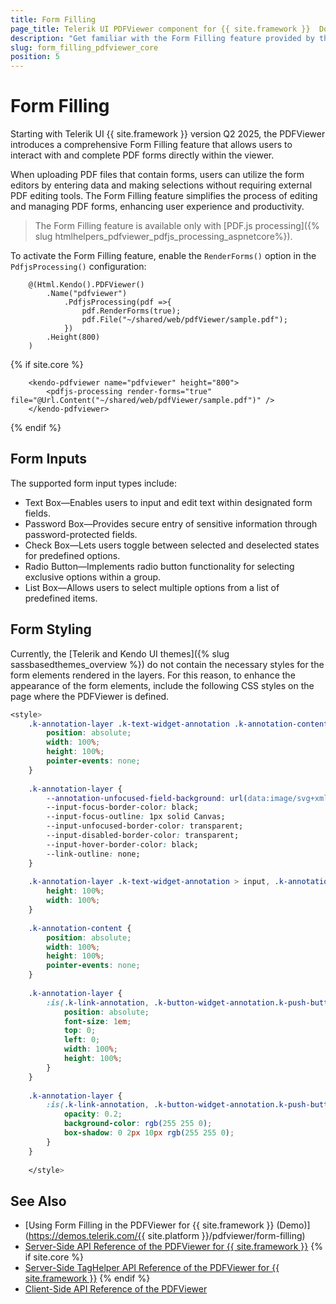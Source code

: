 ```yaml
---
title: Form Filling
page_title: Telerik UI PDFViewer component for {{ site.framework }}  Documentation - Form Filling
description: "Get familiar with the Form Filling feature provided by the Telerik UI PDFViewer component for {{ site.framework }}."
slug: form_filling_pdfviewer_core
position: 5
---
```


# Form Filling

Starting with Telerik UI {{ site.framework }} version Q2 2025, the PDFViewer introduces a comprehensive Form Filling feature that allows users to interact with and complete PDF forms directly within the viewer.

When uploading PDF files that contain forms, users can utilize the form editors by entering data and making selections without requiring external PDF editing tools. The Form Filling feature simplifies the process of editing and managing PDF forms, enhancing user experience and productivity.

> The Form Filling feature is available only with [PDF.js processing]({% slug htmlhelpers_pdfviewer_pdfjs_processing_aspnetcore%}).

To activate the Form Filling feature, enable the `RenderForms()` option in the `PdfjsProcessing()` configuration:

```HtmlHelper
    @(Html.Kendo().PDFViewer()
        .Name("pdfviewer")
            .PdfjsProcessing(pdf =>{
                pdf.RenderForms(true);
                pdf.File("~/shared/web/pdfViewer/sample.pdf");
            })
        .Height(800)
    )
```
{% if site.core %}
```TagHelper
    <kendo-pdfviewer name="pdfviewer" height="800">
        <pdfjs-processing render-forms="true" file="@Url.Content("~/shared/web/pdfViewer/sample.pdf")" />
    </kendo-pdfviewer>
```
{% endif %}

## Form Inputs

The supported form input types include:

- Text Box&mdash;Enables users to input and edit text within designated form fields.
- Password Box&mdash;Provides secure entry of sensitive information through password-protected fields.
- Check Box&mdash;Lets users toggle between selected and deselected states for predefined options.
- Radio Button&mdash;Implements radio button functionality for selecting exclusive options within a group.
- List Box&mdash;Allows users to select multiple options from a list of predefined items.

## Form Styling

Currently, the [Telerik and Kendo UI themes]({% slug sassbasedthemes_overview %}) do not contain the necessary styles for the form elements rendered in the layers. For this reason, to enhance the appearance of the form elements, include the following CSS styles on the page where the PDFViewer is defined.

```css
<style>
    .k-annotation-layer .k-text-widget-annotation .k-annotation-content {
        position: absolute;
        width: 100%;
        height: 100%;
        pointer-events: none;
    }
    
    .k-annotation-layer {
        --annotation-unfocused-field-background: url(data:image/svg+xml;charset=UTF-8,<svg width='1px' height='1px' xmlns='http://www.w3.org/2000/svg'><rect width='100%' height='100%' style='fill:rgba(0, 54, 255, 0.13);'/></svg>);
        --input-focus-border-color: black;
        --input-focus-outline: 1px solid Canvas;
        --input-unfocused-border-color: transparent;
        --input-disabled-border-color: transparent;
        --input-hover-border-color: black;
        --link-outline: none;
    }
    
    .k-annotation-layer .k-text-widget-annotation > input, .k-annotation-layer .k-text-widget-annotation > textarea, .k-annotation-layer .choiceWidgetAnnotation > select, .k-annotation-layer .k-button-widget-annotation:is(.k-checkbox-widget-annotation, .k-radio-button-widget-annotation) input {
        height: 100%;
        width: 100%;
    }
    
    .k-annotation-content {
        position: absolute;
        width: 100%;
        height: 100%;
        pointer-events: none;
    }
    
    .k-annotation-layer {
        :is(.k-link-annotation, .k-button-widget-annotation.k-push-button-widget-annotation) > a {
            position: absolute;
            font-size: 1em;
            top: 0;
            left: 0;
            width: 100%;
            height: 100%;
        }
    }
    
    .k-annotation-layer {
        :is(.k-link-annotation, .k-button-widget-annotation.k-push-button-widget-annotation):not(.hasBorder) > a:hover {
            opacity: 0.2;
            background-color: rgb(255 255 0);
            box-shadow: 0 2px 10px rgb(255 255 0);
        }
    }
    
    </style>
```

## See Also

* [Using Form Filling in the PDFViewer for {{ site.framework }} (Demo)](https://demos.telerik.com/{{ site.platform }}/pdfviewer/form-filling)
* [Server-Side API Reference of the PDFViewer for {{ site.framework }}](/api/pdfviewer)
{% if site.core %}
* [Server-Side TagHelper API Reference of the PDFViewer for {{ site.framework }}](/api/taghelpers/pdfviewer)
{% endif %}
* [Client-Side API Reference of the PDFViewer](https://docs.telerik.com/kendo-ui/api/javascript/ui/pdfviewer)

